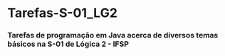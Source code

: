 # Tarefas-S-01_LG2

### Tarefas de programação em Java acerca de diversos temas básicos na S-01 de Lógica 2 - IFSP
